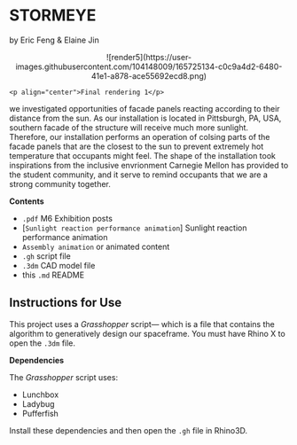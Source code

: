 # STORMEYE
by Eric Feng & Elaine Jin

<p align="center">
    ![render5](https://user-images.githubusercontent.com/104148009/165725134-c0c9a4d2-6480-41e1-a878-ace55692ecd8.png)

    <p align="center">Final rendering 1</p>
</p>

we investigated opportunities of facade panels reacting according to their distance from the sun. As our installation is located in Pittsburgh, PA, USA, southern facade of the structure will receive much more sunlight. Therefore, our installation performs an operation of colsing parts of the facade panels that are the closest to the sun to prevent extremely hot temperature that occupants might feel. The shape of the installation took inspirations from the inclusive envrionment Carnegie Mellon has provided to the student community, and it serve to remind occupants that we are a strong community together. 

**Contents**

- `.pdf` M6 Exhibition posts
- [`Sunlight reaction performance animation`] Sunlight reaction performance animation
- `Assembly animation` or animated content
- `.gh` script file
- `.3dm` CAD model file
- this `.md` README

## Instructions for Use

This project uses a _Grasshopper_ script&mdash; which is a file that contains the algorithm to generatively design our spaceframe. You must have Rhino X to open the `.3dm` file.

**Dependencies**

The _Grasshopper_ script uses:
  - Lunchbox
  - Ladybug
  - Pufferfish

Install these dependencies and then open the `.gh` file in Rhino3D.

